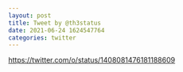 ```yaml
--- 
layout: post 
title: Tweet by @th3status 
date: 2021-06-24 1624547764 
categories: twitter 
--- 
```

https://twitter.com/o/status/1408081476181188609